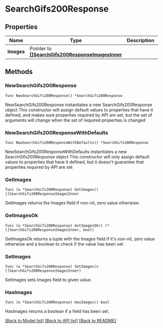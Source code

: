 # SearchGifs200Response

## Properties

Name | Type | Description | Notes
------------ | ------------- | ------------- | -------------
**Images** | Pointer to [**[]SearchGifs200ResponseImagesInner**](SearchGifs200ResponseImagesInner.md) |  | [optional] 

## Methods

### NewSearchGifs200Response

`func NewSearchGifs200Response() *SearchGifs200Response`

NewSearchGifs200Response instantiates a new SearchGifs200Response object
This constructor will assign default values to properties that have it defined,
and makes sure properties required by API are set, but the set of arguments
will change when the set of required properties is changed

### NewSearchGifs200ResponseWithDefaults

`func NewSearchGifs200ResponseWithDefaults() *SearchGifs200Response`

NewSearchGifs200ResponseWithDefaults instantiates a new SearchGifs200Response object
This constructor will only assign default values to properties that have it defined,
but it doesn't guarantee that properties required by API are set

### GetImages

`func (o *SearchGifs200Response) GetImages() []SearchGifs200ResponseImagesInner`

GetImages returns the Images field if non-nil, zero value otherwise.

### GetImagesOk

`func (o *SearchGifs200Response) GetImagesOk() (*[]SearchGifs200ResponseImagesInner, bool)`

GetImagesOk returns a tuple with the Images field if it's non-nil, zero value otherwise
and a boolean to check if the value has been set.

### SetImages

`func (o *SearchGifs200Response) SetImages(v []SearchGifs200ResponseImagesInner)`

SetImages sets Images field to given value.

### HasImages

`func (o *SearchGifs200Response) HasImages() bool`

HasImages returns a boolean if a field has been set.


[[Back to Model list]](../README.md#documentation-for-models) [[Back to API list]](../README.md#documentation-for-api-endpoints) [[Back to README]](../README.md)


